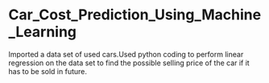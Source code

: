 # Car_Cost_Prediction_Using_Machine_Learning
Imported a data set of used cars.Used python coding to perform linear regression on the data set to find the possible selling price of the car if it has to be sold in future. 
